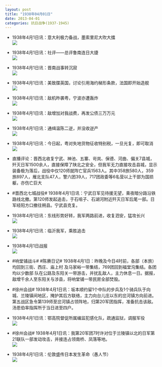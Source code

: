 ```yaml
---
layout: post
title: "1938年04月01日"
date: 2013-04-01
categories: 抗日战争(1937-1945)
---
```


<meta name="referrer" content="no-referrer" />

- 1938年4月1日讯：意大利极力备战，墨索里尼大吹大擂 <br/><img src="https://ww2.sinaimg.cn/large/aca367d8jw1e3aid2l151j.jpg" />

- 1938年4月1日讯：社评——总评鲁南连日大捷 <br/><img src="https://ww3.sinaimg.cn/large/aca367d8jw1e3agmb9ry4j.jpg" />

- 1938年4月1日讯：晋南战事转沉寂 <br/><img src="https://ww1.sinaimg.cn/large/aca367d8jw1e3aevzhrnzj.jpg" />

- 1938年4月1日讯：美致牒英国，讨论引用海约梯形条款，法国即开始造舰 <br/><img src="https://ww3.sinaimg.cn/large/aca367d8jw1e3ad5g6hpij.jpg" />

- 1938年4月1日讯：敌机昨袭粤，宁波亦遭轰炸 <br/><img src="https://ww3.sinaimg.cn/large/aca367d8jw1e3abfhdw1uj.jpg" />

- 1938年4月1日讯：敌增加对我战费，再发公债三万万元 <br/><img src="https://ww2.sinaimg.cn/large/aca367d8jw1e3a9okg7j6j.jpg" />

- 1938年4月1日讯：通缉温陈二逆，并没收逆产 <br/><img src="https://ww4.sinaimg.cn/large/aca367d8jw1e3a7ytvkupj.jpg" />

- 1938年4月1日讯：今日起，粤对失地货物征收特别税，一旦光复，即可取消 <br/><img src="https://ww2.sinaimg.cn/large/aca367d8jw1e3a67m2veij.jpg" />

- 直播评论：晋西北收复宁武、神池、五寨、岢岚、保德、河曲、偏关7县城，歼灭日军1500余人，直接保障了陕北之安全，但我军无力直接攻击县城，显示装备极为落后，战役中仅120师就阵亡官兵1563人。其中358旅580人，359旅897人，雁北支队47人，警六团39人，717团政委等6名营以上干部为国损躯，亦伤亡巨大 

- #晋西北七城战役# 1938年4月1日讯：宁武日军见待援无望，乘夜暗分路沿铁路线北撤。第120师发起追击，于石咀子、石湖河附近歼灭日军后尾一部。日军经阳方口撤往朔县。宁武县克复。 

- 1938年4月1日讯：东线形势好转，我军两路前进，收复泗安，猛攻长兴 <br/><img src="https://ww2.sinaimg.cn/large/aca367d8jw1e3a10zbtx2j.jpg" />

- 1938年4月1日讯：临沂我军，乘胜追击 <br/><img src="https://ww1.sinaimg.cn/large/aca367d8jw1e39za1bhqbj.jpg" />

- 1938年4月1日战报 <br/><img src="https://ww1.sinaimg.cn/large/aca367d8jw1e39xjkb6cvj.jpg" />

- #响堂铺战斗# #陈赓日记# 1938年4月1日：昨晚及今日4时前，各部（本旅）均回到三街、西庄、庙上村 及马家峪一带集结，769团回到福堂沟集结。各团均以少数部 队在公路及东阳关一带游击，并扰乱敌人，主力休息一日。据报，敌增千余人至东阳关与涉县，将响堂铺一带民房全部焚毁。 

- #徐州会战# 1938年4月1日讯：坂本顺约留1个中队的步兵及1个骑兵队于向城、兰陵镇间地区，掩护其后方联络，主力向台儿庄以东的岔河镇方向前进。第五战区急令第139师至岔河镇占领阵地，归第20军团指挥，准备抗击该敌。汤恩伯率指挥所于当日进至四户。  

- 1938年4月1日讯：鄂高院督促所属编监犯感化队，疏通监狱，调服军役 <br/><img src="https://ww2.sinaimg.cn/large/aca367d8jw1e39rh5ud59j.jpg" />

- #徐州会战#  1938年4月1日讯：我第20军团7时许对位于兰陵镇以北的日军第21联队一部发动攻击，并接连占领南桥、凤落等地。 <br/><img src="https://ww2.sinaimg.cn/large/aca367d8jw1e39qlx5wqgj.jpg" />

- 1938年4月1日讯：伦敦盛传日本发生革命（愚人节） <br/><img src="https://ww4.sinaimg.cn/large/aca367d8jw1e39qbblierj.jpg" />

